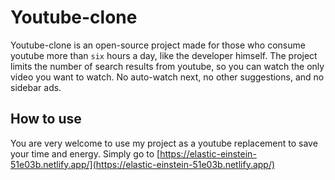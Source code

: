 # Youtube-clone

Youtube-clone is an open-source project made for those who consume youtube more than `six` hours a day, like the developer himself.
The project limits the number of search results from youtube, so you can watch the only video you want to watch. No auto-watch next, no other suggestions, and no sidebar ads.


## How to use

You are very welcome to use my project as a youtube replacement to save your time and energy.
Simply go to [https://elastic-einstein-51e03b.netlify.app/](https://elastic-einstein-51e03b.netlify.app/)
